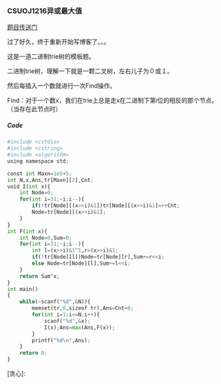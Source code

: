 ### CSUOJ1216异或最大值

[题目传送门](http://acm.csu.edu.cn/csuoj/problemset/problem?pid=1216)

过了好久，终于重新开始写博客了。。。

这是一道二进制trie树的模板题。

二进制trie树，理解一下就是一颗二叉树，左右儿子为０或１。

然后每插入一个数就进行一次Find操作。

Find：对于一个数x，我们在trie上总是走x在二进制下第i位的相反的那个节点。（当存在此节点时）

##### *Code*

```python
#include <cstdio>
#include <cstring>
#include <algorithm>
using namespace std;

const int Maxn=1e5+5;
int N,x,Ans,tr[Maxn][2],Cnt;
void I(int x){
    int Node=0;
    for(int i=31;~i;i--){
        if(!tr[Node][(x>>i)&1])tr[Node][(x>>i)&1]=++Cnt;
        Node=tr[Node][(x>>i)&1];
    }
}
int F(int x){
    int Node=0,Sum=0;
    for(int i=31;~i;i--){
        int l=(x>>i)&1^1,r=(x>>i)&1;
        if(!tr[Node][l])Node=tr[Node][r],Sum+=r<<i;
        else Node=tr[Node][l],Sum+=l<<i;
    }
    return Sum^x;
}
int main()
{
    while(~scanf("%d",&N)){
        memset(tr,0,sizeof tr),Ans=Cnt=0;
        for(int i=1;i<=N;i++){
            scanf("%d",&x);
            I(x);Ans=max(Ans,F(x));
        }
        printf("%d\n",Ans);
    }
    return 0;
}
```
[贪心]: 